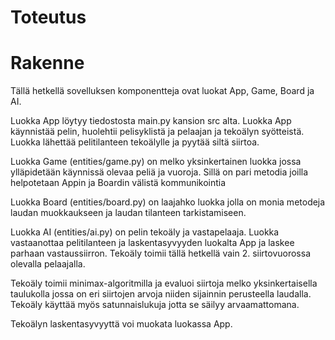 # Toteutus

# Rakenne

Tällä hetkellä sovelluksen komponentteja ovat luokat App, Game, Board ja AI.

Luokka App löytyy tiedostosta main.py kansion src alta. Luokka App käynnistää pelin, huolehtii pelisyklistä ja pelaajan ja tekoälyn syötteistä. Luokka lähettää pelitilanteen tekoälylle ja pyytää siltä siirtoa.

Luokka Game (entities/game.py) on melko yksinkertainen luokka jossa ylläpidetään käynnissä olevaa peliä ja vuoroja. Sillä on pari metodia joilla helpotetaan Appin ja Boardin välistä kommunikointia

Luokka Board (entities/board.py) on laajahko luokka jolla on monia metodeja laudan muokkaukseen ja laudan tilanteen tarkistamiseen.

Luokka AI (entities/ai.py) on pelin tekoäly ja vastapelaaja. Luokka vastaanottaa pelitilanteen ja laskentasyvyyden luokalta App ja laskee parhaan vastaussiirron. Tekoäly toimii tällä hetkellä vain 2. siirtovuorossa olevalla pelaajalla. 

Tekoäly toimii minimax-algoritmilla ja evaluoi siirtoja melko yksinkertaisella taulukolla jossa on eri siirtojen arvoja niiden sijainnin perusteella laudalla. Tekoäly käyttää myös satunnaislukuja jotta se säilyy arvaamattomana.

Tekoälyn laskentasyvyyttä voi muokata luokassa App. 
